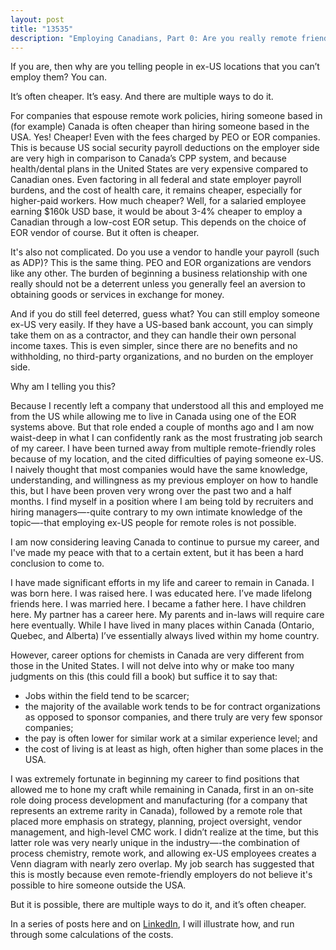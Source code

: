 ```yaml
---
layout: post
title: "13535"
description: "Employing Canadians, Part 0: Are you really remote friendly?"
---
```


If you are, then why are you telling people in ex-US locations that you can’t employ them? You can.

It’s often cheaper. It’s easy. And there are multiple ways to do it.

For companies that espouse remote work policies, hiring someone based in (for example) Canada is often cheaper than hiring someone based in the USA. Yes! Cheaper! Even with the fees charged by PEO or EOR companies. This is because US social security payroll deductions on the employer side are very high in comparison to Canada’s CPP system, and because health/dental plans in the United States are very expensive compared to Canadian ones. Even factoring in all federal and state employer payroll burdens, and the cost of health care, it remains cheaper, especially for higher-paid workers. How much cheaper? Well, for a salaried employee earning $160k USD base, it would be about 3-4% cheaper to employ a Canadian through a low-cost EOR setup. This depends on the choice of EOR vendor of course. But it often is cheaper.

It's also not complicated. Do you use a vendor to handle your payroll (such as ADP)? This is the same thing. PEO and EOR organizations are vendors like any other. The burden of beginning a business relationship with one really should not be a deterrent unless you generally feel an aversion to obtaining goods or services in exchange for money.

And if you do still feel deterred, guess what? You can still employ someone ex-US very easily. If they have a US-based bank account, you can simply take them on as a contractor, and they can handle their own personal income taxes. This is even simpler, since there are no benefits and no withholding, no third-party organizations, and no burden on the employer side.

Why am I telling you this?

Because I recently left a company that understood all this and employed me from the US while allowing me to live in Canada using one of the EOR systems above. But that role ended a couple of months ago and I am now waist-deep in what I can confidently rank as the most frustrating job search of my career. I have been turned away from multiple remote-friendly roles because of my location, and the cited difficulties of paying someone ex-US. I naively thought that most companies would have the same knowledge, understanding, and willingness as my previous employer on how to handle this, but I have been proven very wrong over the past two and a half months. I find myself in a position where I am being told by recruiters and hiring managers—-quite contrary to my own intimate knowledge of the topic—-that employing ex-US people for remote roles is not possible. 

I am now considering leaving Canada to continue to pursue my career, and I've made my peace with that to a certain extent, but it has been a hard conclusion to come to. 

I have made significant efforts in my life and career to remain in Canada. I was born here. I was raised here. I was educated here. I’ve made lifelong friends here. I was married here. I became a father here. I have children here. My partner has a career here. My parents and in-laws will require care here eventually. While I have lived in many places within Canada (Ontario, Quebec, and Alberta) I’ve essentially always lived within my home country. 

However, career options for chemists in Canada are very different from those in the United States. I will not delve into why or make too many judgments on this (this could fill a book) but suffice it to say that:

* Jobs within the field tend to be scarcer; 
* the majority of the available work tends to be for contract organizations as opposed to sponsor companies, and there truly are very few sponsor companies;
* the pay is often lower for similar work at a similar experience level; and 
* the cost of living is at least as high, often higher than some places in the USA.

I was extremely fortunate in beginning my career to find positions that allowed me to hone my craft while remaining in Canada, first in an on-site role doing process development and manufacturing (for a company that represents an extreme rarity in Canada), followed by a remote role that placed more emphasis on strategy, planning, project oversight, vendor management, and high-level CMC work. I didn’t realize at the time, but this latter role was very nearly unique in the industry—-the combination of process chemistry, remote work, and allowing ex-US employees creates a Venn diagram with nearly zero overlap. My job search has suggested that this is mostly because even remote-friendly employers do not believe it's possible to hire someone outside the USA.

But it is possible, there are multiple ways to do it, and it’s often cheaper. 

In a series of posts here and on [LinkedIn](https://www.linkedin.com/in/nickuhlig/), I will illustrate how, and run through some calculations of the costs.
